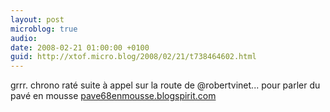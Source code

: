 ```yaml
---
layout: post
microblog: true
audio: 
date: 2008-02-21 01:00:00 +0100
guid: http://xtof.micro.blog/2008/02/21/t738464602.html
---
```

grrr. chrono raté suite à appel sur la route de @robertvinet... pour parler du pavé en mousse [pave68enmousse.blogspirit.com](http://pave68enmousse.blogspirit.com/)
